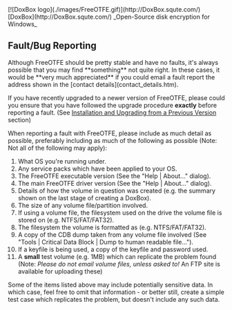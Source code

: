

<meta content="text/html; charset=UTF-8" http-equiv="Content-Type">
<meta name="keywords" content="disk encryption, security, transparent, AES, OTFE, plausible deniability, virtual drive, Linux, MS Windows, portable, USB drive, partition">
<meta name="description" content="DoxBox: An Open-Source 'on-the-fly' transparent disk encryption program for PCs. Using this software, you can create one or more &quot;virtual disks&quot; on your PC - anything written to these disks is automatically, and securely, encrypted before being stored on your computers hard drive.">

<meta name="author" content="Sarah Dean">
<meta name="copyright" content="Copyright 2004, 2005, 2006, 2007, 2008 Sarah Dean">
<meta name="ROBOTS" content="ALL">

<TITLE>Fault/Bug Reporting</TITLE>

<link href="./styles_common.css" rel="stylesheet" type="text/css">

<link rev="made" href="mailto:sdean12@sdean12.org">
<link rel="shortcut icon" href="./images/favicon.ico" type="image/x-icon">

<SPAN CLASS="master_link">
[![DoxBox logo](./images/FreeOTFE.gif)](http://DoxBox.squte.com/)
[DoxBox](http://DoxBox.squte.com/)
</SPAN>
<SPAN CLASS="master_title">
_Open-Source disk encryption for Windows_
</SPAN>

      
            
## Fault/Bug Reporting

<UL>

</UL>
Although FreeOTFE should be pretty stable and have no faults, it's always possible that you may find **something** not quite right. In these cases, it would be **very much appreciated** if you could email a fault report the address shown in the [contact details](contact_details.htm).

If you have recently upgraded to a newer version of FreeOTFE,
please could you ensure that you have followed the upgrade procedure **exactly** before reporting a fault. (See [Installation and Upgrading from a Previous Version](installation_and_upgrading.htm#installation_and_upgrading) section)

When reporting a fault with FreeOTFE, please include as much detail as
possible, preferably including as much of the following as possible (Note: Not all of the following may apply):

<UL>

  </UL>

  1. What OS you're running under.
  1. Any service packs which have been applied to your OS.
  1. The FreeOTFE executable version (See the "Help | About..." dialog).
  1. The main FreeOTFE driver version (See the "Help | About..." dialog).
  1. Details of how the volume in question was created (e.g. the summary shown on the last stage of creating a DoxBox).
  1. The size of any volume file/partition involved.
  1. If using a volume file, the filesystem used on the drive the volume file is stored on (e.g. NTFS/FAT/FAT32).
  1. The filesystem the volume is formatted as (e.g. NTFS/FAT/FAT32).
  1. A copy of the CDB dump taken from any volume file involved (See "Tools | Critical Data Block | Dump to human readable file...").
  1. If a keyfile is being used, a copy of the keyfile and password used.
  1. A **small** test volume (e.g. 1MB) which can replicate the problem found (Note:
    _Please do *not* email volume files, unless asked to!_ An FTP site is available for uploading these)

Some of the items listed above may include potentially sensitive data. In which case, feel free to omit that information - or better still, create a simple test case which replicates the problem, but doesn't include any such data.



